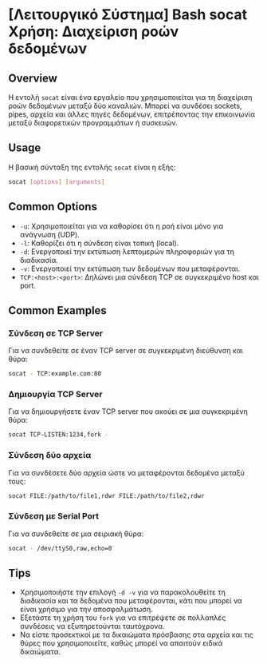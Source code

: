 # [Λειτουργικό Σύστημα] Bash socat Χρήση: Διαχείριση ροών δεδομένων

## Overview
Η εντολή `socat` είναι ένα εργαλείο που χρησιμοποιείται για τη διαχείριση ροών δεδομένων μεταξύ δύο καναλιών. Μπορεί να συνδέσει sockets, pipes, αρχεία και άλλες πηγές δεδομένων, επιτρέποντας την επικοινωνία μεταξύ διαφορετικών προγραμμάτων ή συσκευών.

## Usage
Η βασική σύνταξη της εντολής `socat` είναι η εξής:

```bash
socat [options] [arguments]
```

## Common Options
- `-u`: Χρησιμοποιείται για να καθορίσει ότι η ροή είναι μόνο για ανάγνωση (UDP).
- `-l`: Καθορίζει ότι η σύνδεση είναι τοπική (local).
- `-d`: Ενεργοποιεί την εκτύπωση λεπτομερών πληροφοριών για τη διαδικασία.
- `-v`: Ενεργοποιεί την εκτύπωση των δεδομένων που μεταφέρονται.
- `TCP:<host>:<port>`: Δηλώνει μια σύνδεση TCP σε συγκεκριμένο host και port.

## Common Examples
### Σύνδεση σε TCP Server
Για να συνδεθείτε σε έναν TCP server σε συγκεκριμένη διεύθυνση και θύρα:

```bash
socat - TCP:example.com:80
```

### Δημιουργία TCP Server
Για να δημιουργήσετε έναν TCP server που ακούει σε μια συγκεκριμένη θύρα:

```bash
socat TCP-LISTEN:1234,fork -
```

### Σύνδεση δύο αρχεία
Για να συνδέσετε δύο αρχεία ώστε να μεταφέρονται δεδομένα μεταξύ τους:

```bash
socat FILE:/path/to/file1,rdwr FILE:/path/to/file2,rdwr
```

### Σύνδεση με Serial Port
Για να συνδεθείτε σε μια σειριακή θύρα:

```bash
socat - /dev/ttyS0,raw,echo=0
```

## Tips
- Χρησιμοποιήστε την επιλογή `-d -v` για να παρακολουθείτε τη διαδικασία και τα δεδομένα που μεταφέρονται, κάτι που μπορεί να είναι χρήσιμο για την αποσφαλμάτωση.
- Εξετάστε τη χρήση του `fork` για να επιτρέψετε σε πολλαπλές συνδέσεις να εξυπηρετούνται ταυτόχρονα.
- Να είστε προσεκτικοί με τα δικαιώματα πρόσβασης στα αρχεία και τις θύρες που χρησιμοποιείτε, καθώς μπορεί να απαιτούν ειδικά δικαιώματα.
